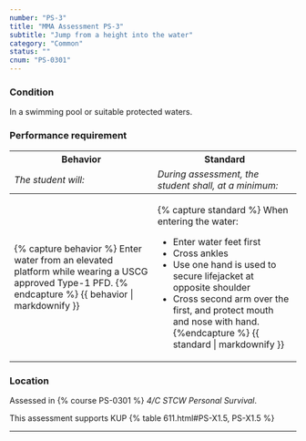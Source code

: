 ```yaml
---
number: "PS-3"
title: "MMA Assessment PS-3"
subtitle: "Jump from a height into the water"
category: "Common"
status: ""
cnum: "PS-0301"
---
```

### Condition

In a swimming pool or suitable protected waters.

### Performance requirement 

<table width='100%' class='Guidelines'>
 <thead>
 <tr>
     <th class='thirty'>Behavior</th>
     <th class='seventy'>Standard</th>
 </tr>
 <tr>
     <td><em>The student will:</em></td>
     <td><em>During assessment, the student shall, at a minimum:</em></td>
 </tr>
 </thead>
 <tbody>
 

<tr><td>

{% capture behavior %}
Enter water from an elevated platform while wearing a USCG approved Type-1 PFD.
{% endcapture %}
{{ behavior | markdownify }}

</td><td>

{% capture standard %}
When entering the water:

*  Enter water feet first
*  Cross ankles
*  Use one hand is used to secure lifejacket at opposite shoulder
*  Cross second arm over the first, and protect mouth and nose with hand. 
{%endcapture %}
{{ standard | markdownify }}

</td></tr>



 </tbody>
 </table>

### Location

Assessed in  {% course  PS-0301 %}  *4/C STCW Personal Survival*.

This assessment supports KUP {% table 611.html#PS-X1.5, PS-X1.5 %}

***

